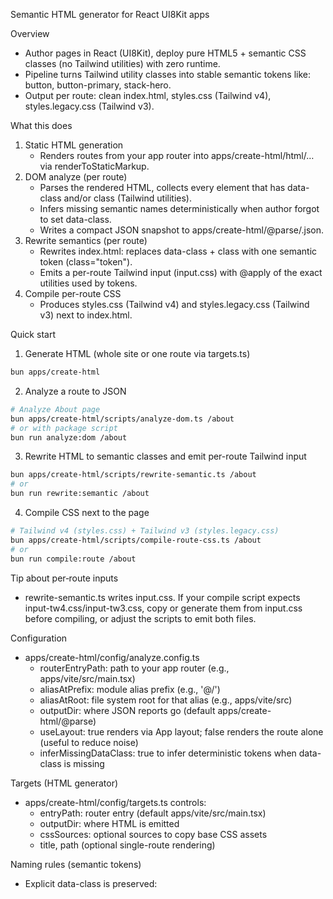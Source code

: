 Semantic HTML generator for React UI8Kit apps

Overview
- Author pages in React (UI8Kit), deploy pure HTML5 + semantic CSS classes (no Tailwind utilities) with zero runtime.
- Pipeline turns Tailwind utility classes into stable semantic tokens like: button, button-primary, stack-hero.
- Output per route: clean index.html, styles.css (Tailwind v4), styles.legacy.css (Tailwind v3).

What this does
1) Static HTML generation
   - Renders routes from your app router into apps/create-html/html/… via renderToStaticMarkup.
2) DOM analyze (per route)
   - Parses the rendered HTML, collects every element that has data-class and/or class (Tailwind utilities).
   - Infers missing semantic names deterministically when author forgot to set data-class.
   - Writes a compact JSON snapshot to apps/create-html/@parse/<route>.json.
3) Rewrite semantics (per route)
   - Rewrites index.html: replaces data-class + class with one semantic token (class="token").
   - Emits a per-route Tailwind input (input.css) with @apply of the exact utilities used by tokens.
4) Compile per-route CSS
   - Produces styles.css (Tailwind v4) and styles.legacy.css (Tailwind v3) next to index.html.

Quick start
1) Generate HTML (whole site or one route via targets.ts)
```bash
bun apps/create-html
```

2) Analyze a route to JSON
```bash
# Analyze About page
bun apps/create-html/scripts/analyze-dom.ts /about
# or with package script
bun run analyze:dom /about
```

3) Rewrite HTML to semantic classes and emit per-route Tailwind input
```bash
bun apps/create-html/scripts/rewrite-semantic.ts /about
# or
bun run rewrite:semantic /about
```

4) Compile CSS next to the page
```bash
# Tailwind v4 (styles.css) + Tailwind v3 (styles.legacy.css)
bun apps/create-html/scripts/compile-route-css.ts /about
# or
bun run compile:route /about
```

Tip about per‑route inputs
- rewrite-semantic.ts writes input.css. If your compile script expects input-tw4.css/input-tw3.css, copy or generate them from input.css before compiling, or adjust the scripts to emit both files.

Configuration
- apps/create-html/config/analyze.config.ts
  - routerEntryPath: path to your app router (e.g., apps/vite/src/main.tsx)
  - aliasAtPrefix: module alias prefix (e.g., '@/')
  - aliasAtRoot: file system root for that alias (e.g., apps/vite/src)
  - outputDir: where JSON reports go (default apps/create-html/@parse)
  - useLayout: true renders via App layout; false renders the route alone (useful to reduce noise)
  - inferMissingDataClass: true to infer deterministic tokens when data-class is missing

Targets (HTML generator)
- apps/create-html/config/targets.ts controls:
  - entryPath: router entry (default apps/vite/src/main.tsx)
  - outputDir: where HTML is emitted
  - cssSources: optional sources to copy base CSS assets
  - title, path (optional single-route rendering)

Naming rules (semantic tokens)
- Explicit data-class is preserved: <Title data-class="subtitle" /> → class="subtitle".
- If data-class is missing, a deterministic token is inferred from tag and class signature.
- For identical signatures, the inferred token is identical and deduplicated in JSON.

Dynamic routes
- analyze-dom.ts supports calling concrete paths (e.g., /posts/slug); it derives a dynamic pattern internally and renders the correct component.

Windows note (Git Bash)
- All scripts normalize route arguments (e.g., /C:/Program Files/Git/about → /about) so commands work in Git Bash on Windows.

End‑to‑end (example for About)
```bash
# 1) Generate site HTML
bun apps/create-html

# 2) Analyze route → JSON under @parse
bun run analyze:dom /about

# 3) Rewrite HTML → semantic tokens; emit per-route input.css
bun run rewrite:semantic /about

# 4) Compile per-route styles next to index.html
bun run compile:route /about
```

Result
- index.html now contains only semantic classes (no Tailwind utilities).
- styles.css and styles.legacy.css include exactly the @apply sets used by that page.
- You can repeat steps (2–4) for any route.